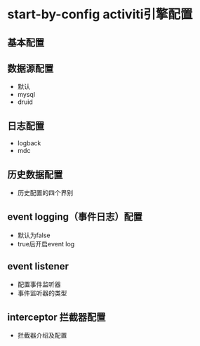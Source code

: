 # start-by-config activiti引擎配置

## 基本配置

## 数据源配置

- 默认
- mysql
- druid

## 日志配置

- logback
- mdc

## 历史数据配置

- 历史配置的四个界别

## event logging（事件日志）配置

- 默认为false
- true后开启event log

## event listener

- 配置事件监听器
- 事件监听器的类型

## interceptor 拦截器配置

- 拦截器介绍及配置
